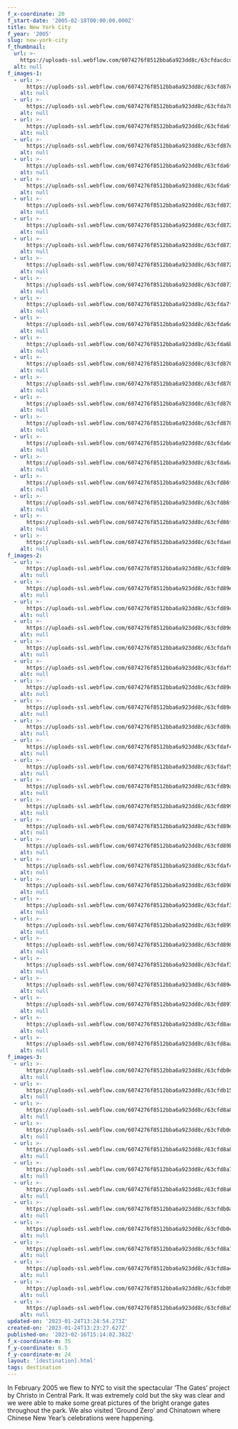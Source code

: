 ```yaml
---
f_x-coordinate: 20
f_start-date: '2005-02-18T00:00:00.000Z'
title: New York City
f_year: '2005'
slug: new-york-city
f_thumbnail:
  url: >-
    https://uploads-ssl.webflow.com/6074276f8512bba6a923dd8c/63cfdacdcd678e19dca4944c_img_0117.jpg
  alt: null
f_images-1:
  - url: >-
      https://uploads-ssl.webflow.com/6074276f8512bba6a923dd8c/63cfd87ec43ad39b4e01716c_IMG_0077.JPG
    alt: null
  - url: >-
      https://uploads-ssl.webflow.com/6074276f8512bba6a923dd8c/63cfda70e17d53713f69556b_IMG_0078.JPG
    alt: null
  - url: >-
      https://uploads-ssl.webflow.com/6074276f8512bba6a923dd8c/63cfda6ff1ef1a4e0397289a_IMG_0079.JPG
    alt: null
  - url: >-
      https://uploads-ssl.webflow.com/6074276f8512bba6a923dd8c/63cfd87e34d5e305fe1e3941_IMG_0080.JPG
    alt: null
  - url: >-
      https://uploads-ssl.webflow.com/6074276f8512bba6a923dd8c/63cfda6f06836d88ca8550cd_IMG_0081.JPG
    alt: null
  - url: >-
      https://uploads-ssl.webflow.com/6074276f8512bba6a923dd8c/63cfda6ff3b87bb0006c0355_IMG_0082.JPG
    alt: null
  - url: >-
      https://uploads-ssl.webflow.com/6074276f8512bba6a923dd8c/63cfd87326c4c8185cda1426_IMG_0083.JPG
    alt: null
  - url: >-
      https://uploads-ssl.webflow.com/6074276f8512bba6a923dd8c/63cfd872011b3445a0b24ed7_IMG_0085.JPG
    alt: null
  - url: >-
      https://uploads-ssl.webflow.com/6074276f8512bba6a923dd8c/63cfd87389ae17956eabbfa3_IMG_0086.JPG
    alt: null
  - url: >-
      https://uploads-ssl.webflow.com/6074276f8512bba6a923dd8c/63cfd872b481df3e8cab0059_IMG_0087.JPG
    alt: null
  - url: >-
      https://uploads-ssl.webflow.com/6074276f8512bba6a923dd8c/63cfd87339772b5545f32259_IMG_0088.JPG
    alt: null
  - url: >-
      https://uploads-ssl.webflow.com/6074276f8512bba6a923dd8c/63cfda7fb481dfa3c8ab1eb0_IMG_0089.JPG
    alt: null
  - url: >-
      https://uploads-ssl.webflow.com/6074276f8512bba6a923dd8c/63cfda6df3b87bd9c96c0354_IMG_0090.JPG
    alt: null
  - url: >-
      https://uploads-ssl.webflow.com/6074276f8512bba6a923dd8c/63cfda6b7d51abbf0f4504eb_IMG_0091.JPG
    alt: null
  - url: >-
      https://uploads-ssl.webflow.com/6074276f8512bba6a923dd8c/63cfd870cd678efc00a479f5_IMG_0092.JPG
    alt: null
  - url: >-
      https://uploads-ssl.webflow.com/6074276f8512bba6a923dd8c/63cfd8702af1e22891c00735_IMG_0093.JPG
    alt: null
  - url: >-
      https://uploads-ssl.webflow.com/6074276f8512bba6a923dd8c/63cfd8705156c700c2f4e125_IMG_0094.JPG
    alt: null
  - url: >-
      https://uploads-ssl.webflow.com/6074276f8512bba6a923dd8c/63cfd870b0fcf6f9cc442d0b_IMG_0095.JPG
    alt: null
  - url: >-
      https://uploads-ssl.webflow.com/6074276f8512bba6a923dd8c/63cfda6d780bf258a0027bc0_IMG_0096.JPG
    alt: null
  - url: >-
      https://uploads-ssl.webflow.com/6074276f8512bba6a923dd8c/63cfda6a51c34248f3fc66ff_IMG_0097.JPG
    alt: null
  - url: >-
      https://uploads-ssl.webflow.com/6074276f8512bba6a923dd8c/63cfd86fd154ef00ca905779_IMG_0098.JPG
    alt: null
  - url: >-
      https://uploads-ssl.webflow.com/6074276f8512bba6a923dd8c/63cfd86f06836d57208534b8_IMG_0099.JPG
    alt: null
  - url: >-
      https://uploads-ssl.webflow.com/6074276f8512bba6a923dd8c/63cfd86f99c7627dd92519ea_IMG_0100.JPG
    alt: null
  - url: >-
      https://uploads-ssl.webflow.com/6074276f8512bba6a923dd8c/63cfdae8f3b87b64656c092d_IMG_0101.JPG
    alt: null
f_images-2:
  - url: >-
      https://uploads-ssl.webflow.com/6074276f8512bba6a923dd8c/63cfd89d29c06501587f558a_IMG_0102.JPG
    alt: null
  - url: >-
      https://uploads-ssl.webflow.com/6074276f8512bba6a923dd8c/63cfd89eb09c328f61e268c0_IMG_0103.JPG
    alt: null
  - url: >-
      https://uploads-ssl.webflow.com/6074276f8512bba6a923dd8c/63cfd89c34d5e3517c1e39c7_IMG_0104.JPG
    alt: null
  - url: >-
      https://uploads-ssl.webflow.com/6074276f8512bba6a923dd8c/63cfd89d7c15226831d29e2c_IMG_0105.JPG
    alt: null
  - url: >-
      https://uploads-ssl.webflow.com/6074276f8512bba6a923dd8c/63cfdaf65156c7ecb9f507ea_IMG_0106.JPG
    alt: null
  - url: >-
      https://uploads-ssl.webflow.com/6074276f8512bba6a923dd8c/63cfdaf5011b340e76b26ada_IMG_0107.JPG
    alt: null
  - url: >-
      https://uploads-ssl.webflow.com/6074276f8512bba6a923dd8c/63cfd89c7d98f03d4a281e6c_IMG_0109.JPG
    alt: null
  - url: >-
      https://uploads-ssl.webflow.com/6074276f8512bba6a923dd8c/63cfd89cf1ef1a7a59970c9e_IMG_0110.JPG
    alt: null
  - url: >-
      https://uploads-ssl.webflow.com/6074276f8512bba6a923dd8c/63cfd89a867ebf32fd085475_IMG_0111.JPG
    alt: null
  - url: >-
      https://uploads-ssl.webflow.com/6074276f8512bba6a923dd8c/63cfdaf489ae171fcbabe238_IMG_0112.JPG
    alt: null
  - url: >-
      https://uploads-ssl.webflow.com/6074276f8512bba6a923dd8c/63cfdaf57d51ab326f450851_IMG_0113.JPG
    alt: null
  - url: >-
      https://uploads-ssl.webflow.com/6074276f8512bba6a923dd8c/63cfd89a7112a95b211e28e6_IMG_0114.JPG
    alt: null
  - url: >-
      https://uploads-ssl.webflow.com/6074276f8512bba6a923dd8c/63cfd899b09c32f1ede268ac_IMG_0115.JPG
    alt: null
  - url: >-
      https://uploads-ssl.webflow.com/6074276f8512bba6a923dd8c/63cfd89df541761e12dfe4ec_IMG_0116.JPG
    alt: null
  - url: >-
      https://uploads-ssl.webflow.com/6074276f8512bba6a923dd8c/63cfd89b07d55a419e40b206_IMG_0117.JPG
    alt: null
  - url: >-
      https://uploads-ssl.webflow.com/6074276f8512bba6a923dd8c/63cfdaf40dffeb76d47a4ab5_IMG_0118.JPG
    alt: null
  - url: >-
      https://uploads-ssl.webflow.com/6074276f8512bba6a923dd8c/63cfd898d193ab9df830f7ec_IMG_0119.JPG
    alt: null
  - url: >-
      https://uploads-ssl.webflow.com/6074276f8512bba6a923dd8c/63cfdaf3947ce5006938babd_IMG_0120.JPG
    alt: null
  - url: >-
      https://uploads-ssl.webflow.com/6074276f8512bba6a923dd8c/63cfd899999a1ee20217cf78_IMG_0121.JPG
    alt: null
  - url: >-
      https://uploads-ssl.webflow.com/6074276f8512bba6a923dd8c/63cfd89811690020a3528675_IMG_0122.JPG
    alt: null
  - url: >-
      https://uploads-ssl.webflow.com/6074276f8512bba6a923dd8c/63cfdaf3b0fcf65541444fe7_IMG_0123.JPG
    alt: null
  - url: >-
      https://uploads-ssl.webflow.com/6074276f8512bba6a923dd8c/63cfd894f8b7c17d258095c1_IMG_0124.JPG
    alt: null
  - url: >-
      https://uploads-ssl.webflow.com/6074276f8512bba6a923dd8c/63cfd897ccf6304b512160d8_IMG_0125.JPG
    alt: null
  - url: >-
      https://uploads-ssl.webflow.com/6074276f8512bba6a923dd8c/63cfd8ac999a1e121517d194_IMG_0126.JPG
    alt: null
  - url: >-
      https://uploads-ssl.webflow.com/6074276f8512bba6a923dd8c/63cfd8aaf541768191dfe551_IMG_0127.JPG
    alt: null
f_images-3:
  - url: >-
      https://uploads-ssl.webflow.com/6074276f8512bba6a923dd8c/63cfdb0e189af1317e14d8f2_IMG_0128.JPG
    alt: null
  - url: >-
      https://uploads-ssl.webflow.com/6074276f8512bba6a923dd8c/63cfdb157d51ab2f06450958_IMG_0129.JPG
    alt: null
  - url: >-
      https://uploads-ssl.webflow.com/6074276f8512bba6a923dd8c/63cfd8a88a8b2df58cff9751_IMG_0130.JPG
    alt: null
  - url: >-
      https://uploads-ssl.webflow.com/6074276f8512bba6a923dd8c/63cfdb0dcd678e7361a495e8_IMG_0131.JPG
    alt: null
  - url: >-
      https://uploads-ssl.webflow.com/6074276f8512bba6a923dd8c/63cfd8a8ccf630e1d7216183_IMG_0132.JPG
    alt: null
  - url: >-
      https://uploads-ssl.webflow.com/6074276f8512bba6a923dd8c/63cfd8a7867ebf6a000854a3_IMG_0133.JPG
    alt: null
  - url: >-
      https://uploads-ssl.webflow.com/6074276f8512bba6a923dd8c/63cfd8a6db063ab7a088f965_IMG_0134.JPG
    alt: null
  - url: >-
      https://uploads-ssl.webflow.com/6074276f8512bba6a923dd8c/63cfdb0a4555164184fc86ec_IMG_0137.JPG
    alt: null
  - url: >-
      https://uploads-ssl.webflow.com/6074276f8512bba6a923dd8c/63cfdb0cc43ad35a17019014_IMG_0138.JPG
    alt: null
  - url: >-
      https://uploads-ssl.webflow.com/6074276f8512bba6a923dd8c/63cfd8a1a43e8f7c177cb196_IMG_0139.JPG
    alt: null
  - url: >-
      https://uploads-ssl.webflow.com/6074276f8512bba6a923dd8c/63cfd8a47257e8c0ac6806b7_IMG_0140.JPG
    alt: null
  - url: >-
      https://uploads-ssl.webflow.com/6074276f8512bba6a923dd8c/63cfdb09db063a6b66891400_IMG_0141.JPG
    alt: null
  - url: >-
      https://uploads-ssl.webflow.com/6074276f8512bba6a923dd8c/63cfd8a51169000fd55287bf_IMG_0142.JPG
    alt: null
updated-on: '2023-01-24T13:24:54.273Z'
created-on: '2023-01-24T13:23:27.627Z'
published-on: '2023-02-16T15:14:02.382Z'
f_x-coordinate-m: 35
f_y-coordinate: 6.5
f_y-coordinate-m: 24
layout: '[destination].html'
tags: destination
---
```


In February 2005 we flew to NYC to visit the spectacular ‘The Gates’ project by Christo in Central Park. It was extremely cold but the sky was clear and we were able to make some great pictures of the bright orange gates throughout the park. We also visited ‘Ground Zero’ and Chinatown where Chinese New Year’s celebrations were happening.
